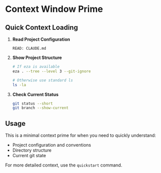 # Context Window Prime

## Quick Context Loading

1. **Read Project Configuration**
   ```
   READ: CLAUDE.md
   ```

2. **Show Project Structure**
   ```bash
   # If eza is available
   eza . --tree --level 3 --git-ignore
   
   # Otherwise use standard ls
   ls -la
   ```

3. **Check Current Status**
   ```bash
   git status --short
   git branch --show-current
   ```

## Usage

This is a minimal context prime for when you need to quickly understand:
- Project configuration and conventions
- Directory structure
- Current git state

For more detailed context, use the `quickstart` command.